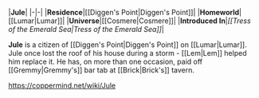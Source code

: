 |**Jule**|
|-|-|
|**Residence**|[[Diggen's Point\|Diggen's Point]]|
|**Homeworld**|[[Lumar\|Lumar]]|
|**Universe**|[[Cosmere\|Cosmere]]|
|**Introduced In**|*[[Tress of the Emerald Sea\|Tress of the Emerald Sea]]*|

**Jule** is a citizen of [[Diggen's Point\|Diggen's Point]] on [[Lumar\|Lumar]].
Jule once lost the roof of his house during a storm - [[Lem\|Lem]] helped him replace it. He has, on more than one occasion, paid off [[Gremmy\|Gremmy's]] bar tab at [[Brick\|Brick's]] tavern.



https://coppermind.net/wiki/Jule